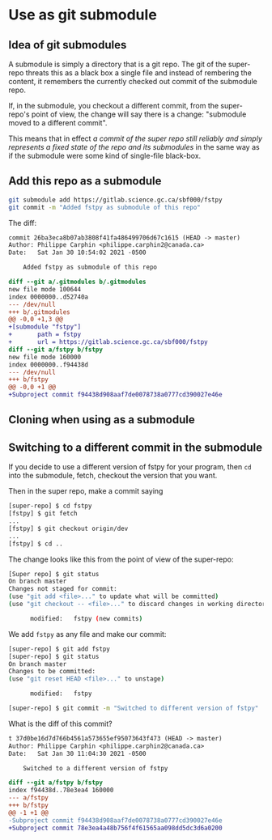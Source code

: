 # Use as git submodule
## Idea of git submodules

A submodule is simply a directory that is a git repo.  The git of the super-repo
threats this as a black box a single file and instead of rembering the content,
it remembers the currently checked out commit of the submodule repo.

If, in the submodule, you checkout a different commit, from the super-repo's
point of view, the change will say there is a change: "submodule moved to a
different commit".

This means that in effect *a commit of the super repo still reliably and simply
represents a fixed state of the repo and its submodules* in the same way as if
the submodule were some kind of single-file black-box.

## Add this repo as a submodule

```bash
git submodule add https://gitlab.science.gc.ca/sbf000/fstpy
git commit -m "Added fstpy as submodule of this repo"
```

The diff:
```diff
commit 26ba3eca8b07ab3808f41fa486499706d67c1615 (HEAD -> master)
Author: Philippe Carphin <philippe.carphin2@canada.ca>
Date:   Sat Jan 30 10:54:02 2021 -0500

    Added fstpy as submodule of this repo

diff --git a/.gitmodules b/.gitmodules
new file mode 100644
index 0000000..d52740a
--- /dev/null
+++ b/.gitmodules
@@ -0,0 +1,3 @@
+[submodule "fstpy"]
+       path = fstpy
+       url = https://gitlab.science.gc.ca/sbf000/fstpy
diff --git a/fstpy b/fstpy
new file mode 160000
index 0000000..f94438d
--- /dev/null
+++ b/fstpy
@@ -0,0 +1 @@
+Subproject commit f94438d908aaf7de0078738a0777cd390027e46e
```
## Cloning when using as a submodule

## Switching to a different commit in the submodule
If you decide to use a different version of fstpy for your program, then `cd`
into the submodule, fetch, checkout the version that you want.

Then in the super repo, make a commit saying 


```bash
[super-repo] $ cd fstpy
[fstpy] $ git fetch
...
[fstpy] $ git checkout origin/dev
...
[fstpy] $ cd ..
```
The change looks like this from the point of view of the super-repo:
```bash
[Super repo] $ git status
On branch master
Changes not staged for commit:
(use "git add <file>..." to update what will be committed)
(use "git checkout -- <file>..." to discard changes in working directory)

      modified:   fstpy (new commits)

```
We add `fstpy` as any file and make our commit:
```bash
[super-repo] $ git add fstpy
[super-repo] $ git status
On branch master
Changes to be committed:
(use "git reset HEAD <file>..." to unstage)

      modified:   fstpy

[super-repo] $ git commit -m "Switched to different version of fstpy"
```
What is the diff of this commit?
```diff
t 37d0be16d7d766b4561a573655ef95073643f473 (HEAD -> master)
Author: Philippe Carphin <philippe.carphin2@canada.ca>
Date:   Sat Jan 30 11:04:30 2021 -0500

    Switched to a different version of fstpy

diff --git a/fstpy b/fstpy
index f94438d..78e3ea4 160000
--- a/fstpy
+++ b/fstpy
@@ -1 +1 @@
-Subproject commit f94438d908aaf7de0078738a0777cd390027e46e
+Subproject commit 78e3ea4a48b756f4f61565aa098dd5dc3d6a0200
```
